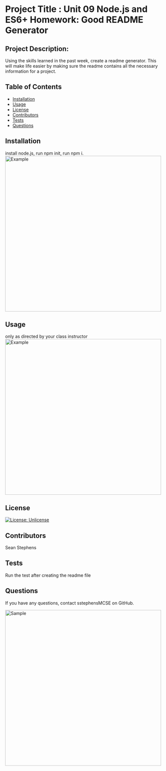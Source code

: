 # Project Title : Unit 09 Node.js and ES6+ Homework: Good README Generator

## Project Description:
Using the skills learned in the past week, create a readme generator. This will make life easier by making sure the readme contains all the necessary information for a project. 

## Table of Contents
* [Installation](#installation)
* [Usage](#usage)
* [License](#license)
* [Contributors](#Contributors)
* [Tests](#tests)
* [Questions](#questions)

## Installation
install node.js, run npm init, run npm i.
<img src="https://github.com/sstephensMCSE/09-Good-README-Generator/blob/main/assets/install.gif" width="500" title="Example">

## Usage
only as directed by your class instructor
<img src="https://github.com/sstephensMCSE/09-Good-README-Generator/blob/main/assets/example.gif" width="500" title="Example">

## License
[![License: Unlicense](https://img.shields.io/badge/license-Unlicense-blue.svg)](http://unlicense.org/)

## Contributors
Sean Stephens

## Tests
Run the test after creating the readme file

## Questions
If you have any questions, contact sstephensMCSE on GitHub.

<img src="https://github.com/sstephensMCSE/09-Good-README-Generator/blob/main/assets/sample.gif" width="500" title="Sample">
